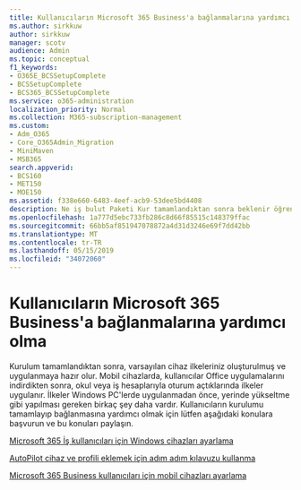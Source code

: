 ```yaml
---
title: Kullanıcıların Microsoft 365 Business'a bağlanmalarına yardımcı olma
ms.author: sirkkuw
author: sirkkuw
manager: scotv
audience: Admin
ms.topic: conceptual
f1_keywords:
- O365E_BCSSetupComplete
- BCSSetupComplete
- BCS365_BCSSetupComplete
ms.service: o365-administration
localization_priority: Normal
ms.collection: M365-subscription-management
ms.custom:
- Adm_O365
- Core_O365Admin_Migration
- MiniMaven
- MSB365
search.appverid:
- BCS160
- MET150
- MOE150
ms.assetid: f338e660-6483-4eef-acb9-53dee5bd4408
description: Ne iş bulut Paketi Kur tamamlandıktan sonra beklenir öğrenin.
ms.openlocfilehash: 1a777d5ebc733fb286c8d66f85515c148379ffac
ms.sourcegitcommit: 66bb5af851947078872a4d31d3246e69f7dd42bb
ms.translationtype: MT
ms.contentlocale: tr-TR
ms.lasthandoff: 05/15/2019
ms.locfileid: "34072060"
---
```

# <a name="help-users-connect-to-microsoft-365-business"></a>Kullanıcıların Microsoft 365 Business'a bağlanmalarına yardımcı olma

Kurulum tamamlandıktan sonra, varsayılan cihaz ilkeleriniz oluşturulmuş ve uygulanmaya hazır olur. Mobil cihazlarda, kullanıcılar Office uygulamalarını indirdikten sonra, okul veya iş hesaplarıyla oturum açtıklarında ilkeler uygulanır. İlkeler Windows PC'lerde uygulanmadan önce, yerinde yükseltme gibi yapılması gereken birkaç şey daha vardır. Kullanıcıların kurulumu tamamlayıp bağlanmasına yardımcı olmak için lütfen aşağıdaki konulara başvurun ve bu konuları paylaşın.
  
[Microsoft 365 İş kullanıcıları için Windows cihazları ayarlama](set-up-windows-devices.md)
  
[AutoPilot cihaz ve profili eklemek için adım adım kılavuzu kullanma](add-autopilot-devices-and-profile.md)
  
[Microsoft 365 Business kullanıcıları için mobil cihazları ayarlama](set-up-mobile-devices.md)
  


